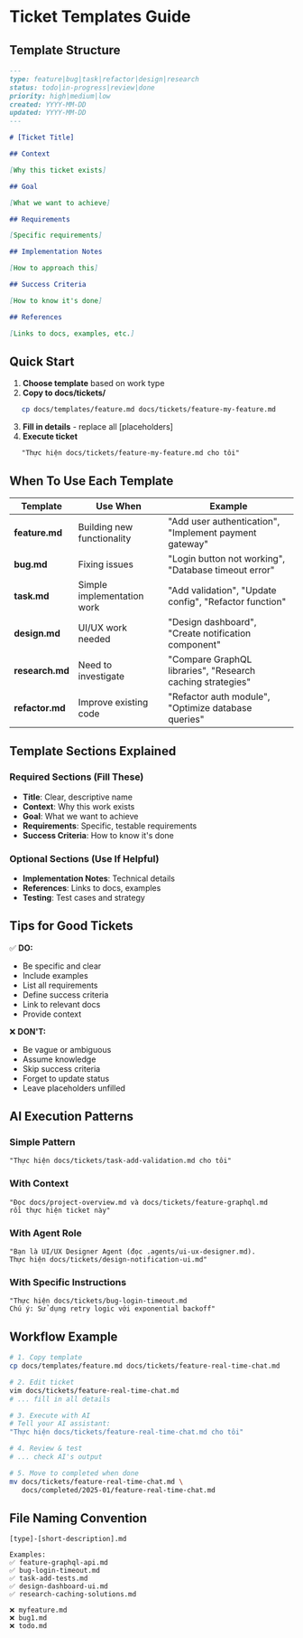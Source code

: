 # Ticket Templates Guide

## Template Structure

```markdown
---
type: feature|bug|task|refactor|design|research
status: todo|in-progress|review|done
priority: high|medium|low
created: YYYY-MM-DD
updated: YYYY-MM-DD
---

# [Ticket Title]

## Context

[Why this ticket exists]

## Goal

[What we want to achieve]

## Requirements

[Specific requirements]

## Implementation Notes

[How to approach this]

## Success Criteria

[How to know it's done]

## References

[Links to docs, examples, etc.]
```

## Quick Start

1. **Choose template** based on work type
2. **Copy to docs/tickets/**

```bash
   cp docs/templates/feature.md docs/tickets/feature-my-feature.md
```

3. **Fill in details** - replace all [placeholders]
4. **Execute ticket**

```
   "Thực hiện docs/tickets/feature-my-feature.md cho tôi"
```

## When To Use Each Template

| Template        | Use When                   | Example                                                    |
| --------------- | -------------------------- | ---------------------------------------------------------- |
| **feature.md**  | Building new functionality | "Add user authentication", "Implement payment gateway"     |
| **bug.md**      | Fixing issues              | "Login button not working", "Database timeout error"       |
| **task.md**     | Simple implementation work | "Add validation", "Update config", "Refactor function"     |
| **design.md**   | UI/UX work needed          | "Design dashboard", "Create notification component"        |
| **research.md** | Need to investigate        | "Compare GraphQL libraries", "Research caching strategies" |
| **refactor.md** | Improve existing code      | "Refactor auth module", "Optimize database queries"        |

## Template Sections Explained

### Required Sections (Fill These)

- **Title**: Clear, descriptive name
- **Context**: Why this work exists
- **Goal**: What we want to achieve
- **Requirements**: Specific, testable requirements
- **Success Criteria**: How to know it's done

### Optional Sections (Use If Helpful)

- **Implementation Notes**: Technical details
- **References**: Links to docs, examples
- **Testing**: Test cases and strategy

## Tips for Good Tickets

✅ **DO:**

- Be specific and clear
- Include examples
- List all requirements
- Define success criteria
- Link to relevant docs
- Provide context

❌ **DON'T:**

- Be vague or ambiguous
- Assume knowledge
- Skip success criteria
- Forget to update status
- Leave placeholders unfilled

## AI Execution Patterns

### Simple Pattern

```
"Thực hiện docs/tickets/task-add-validation.md cho tôi"
```

### With Context

```
"Đọc docs/project-overview.md và docs/tickets/feature-graphql.md
rồi thực hiện ticket này"
```

### With Agent Role

```
"Bạn là UI/UX Designer Agent (đọc .agents/ui-ux-designer.md).
Thực hiện docs/tickets/design-notification-ui.md"
```

### With Specific Instructions

```
"Thực hiện docs/tickets/bug-login-timeout.md
Chú ý: Sử dụng retry logic với exponential backoff"
```

## Workflow Example

```bash
# 1. Copy template
cp docs/templates/feature.md docs/tickets/feature-real-time-chat.md

# 2. Edit ticket
vim docs/tickets/feature-real-time-chat.md
# ... fill in all details

# 3. Execute with AI
# Tell your AI assistant:
"Thực hiện docs/tickets/feature-real-time-chat.md cho tôi"

# 4. Review & test
# ... check AI's output

# 5. Move to completed when done
mv docs/tickets/feature-real-time-chat.md \
   docs/completed/2025-01/feature-real-time-chat.md
```

## File Naming Convention

```
[type]-[short-description].md

Examples:
✅ feature-graphql-api.md
✅ bug-login-timeout.md
✅ task-add-tests.md
✅ design-dashboard-ui.md
✅ research-caching-solutions.md

❌ myfeature.md
❌ bug1.md
❌ todo.md
```
